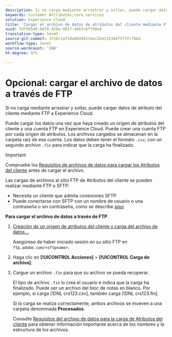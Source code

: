 ```yaml
---
description: Si no carga mediante arrastrar y soltar, puede cargar datos de atributo del cliente mediante FTP a Experience Cloud.
keywords: Customer Attributes;core services
solution: Experience Cloud
title: 'Cargar el archivo de datos de atributos del cliente mediante FTP '
uuid: 5df565dd-b6f8-420e-981f-4b6fc6f7d0e4
translation-type: tm+mt
source-git-commit: 3f26c1af19a0838913eec2b4135304f5f3fcf0b4
workflow-type: tm+mt
source-wordcount: '268'
ht-degree: 97%

---
```



# Opcional: cargar el archivo de datos a través de FTP

Si no carga mediante arrastrar y soltar, puede cargar datos de atributo del cliente mediante FTP a Experience Cloud.

Puede cargar los datos una vez que haya creado un origen de atributos del cliente y una cuenta FTP en Experience Cloud. Puede crear una cuenta FTP por cada origen de atributos. Los archivos cargados se almacenan en la carpeta raíz de esa cuenta. Los datos deben tener el formato `.csv`, con un segundo archivo `.fin` para indicar que la carga ha finalizado.

>[!IMPORTANT]
>
>Compruebe los [Requisitos de archivos de datos para cargar los Atributos del cliente](../attributes/crs-data-file.md#concept_DE908F362DF24172BFEF48E1797DAF19) antes de cargar el archivo.

Las cargas de archivos al sitio FTP de Atributos del cliente se pueden realizar mediante FTP o SFTP:

* Necesita un cliente que admita conexiones SFTP.
* Puede conectarse con SFTP con un nombre de usuario o una contraseña o sin contraseña, como se describe [aquí](https://docs.adobe.com/help/es-ES/analytics/export/ftp-and-sftp/secure-file-transfer-protocol/ftp-sftp-cert-auth.html).

**Para cargar el archivo de datos a través de FTP**

1. [Creación de un origen de atributos del cliente y carga del archivo de datos...](../attributes/t-crs-usecase.md#task_BCC327B2A0EF4A1BBB2934013AB92B78).

   Asegúrese de haber iniciado sesión en su sitio FTP en `ftp.adobe.com/<sftpname>`.

1. Haga clic en **[!UICONTROL Acciones]** > **[!UICONTROL Carga de archivo]**.

1. Cargue un archivo `.fin` para que su archivo se pueda recuperar.

   El tipo de archivo `.fin` lo crea el usuario e indica que la carga ha finalizado. Puede ser un archivo del bloc de notas en blanco. Por ejemplo, si carga [!DNL crs123.csv], también carga [!DNL crs123.fin].

   Si la carga se realiza correctamente, ambos archivos se mueven a una carpeta denominada **Procesados**.

   Consulte [Requisitos del archivo de datos para la carga de Atributos del cliente](../attributes/crs-data-file.md#concept_DE908F362DF24172BFEF48E1797DAF19) para obtener información importante acerca de los nombres y la estructura de los archivos.
